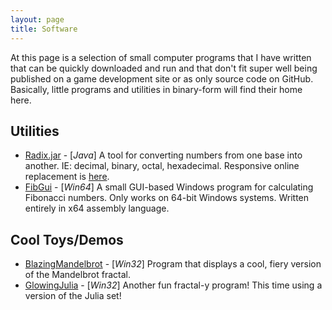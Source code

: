 ```yaml
---
layout: page
title: Software
---
```


At this page is a selection of small computer programs that I have written that can be quickly downloaded and run and that don't fit super well being published on a game development site or as only source code on GitHub. Basically, little programs and utilities in binary-form will find their home here.

## Utilities

- [Radix.jar](Radix2.jar) - [_Java_] A tool for converting numbers from one base into another. IE: decimal, binary, octal, hexadecimal. Responsive online replacement is [here](https://www.s0ftwave.com/radix-app/).
- [FibGui](FibGui.zip) - [_Win64_] A small GUI-based Windows program for calculating Fibonacci numbers. Only works on 64-bit Windows systems. Written entirely in x64 assembly language.

## Cool Toys/Demos

- [BlazingMandelbrot](BlazingMandelbrot.zip) - [_Win32_] Program that displays a cool, fiery version of the Mandelbrot fractal.
- [GlowingJulia](GlowingJulia.zip) - [_Win32_] Another fun fractal-y program! This time using a version of the Julia set!
